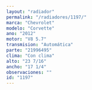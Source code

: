 ```yaml
---
layout: "radiador"
permalink: "/radiadores/1197/"
marca: "Chevrolet"
modelo: "Corvette"
ano: "2012"
motor: "V8 5.7"
transmision: "Automática"
parte: "21996495"
clima: "Con clima"
alto: "23 7/16"
ancho: "17 1/4"
observaciones: ""
id: "1197"
---
```


